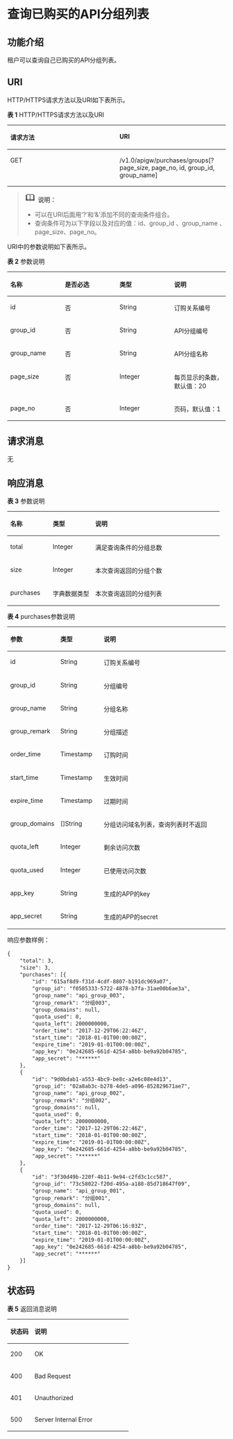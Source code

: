 # 查询已购买的API分组列表<a name="ZH-CN_TOPIC_0118924522"></a>

## 功能介绍<a name="section24315590"></a>

租户可以查询自己已购买的API分组列表。

## URI<a name="section17513719"></a>

HTTP/HTTPS请求方法以及URI如下表所示。

**表 1**  HTTP/HTTPS请求方法以及URI

<a name="table48054825"></a>
<table><thead align="left"><tr id="row26116789"><th class="cellrowborder" valign="top" width="50%" id="mcps1.2.3.1.1"><p id="p35085151"><a name="p35085151"></a><a name="p35085151"></a>请求方法</p>
</th>
<th class="cellrowborder" valign="top" width="50%" id="mcps1.2.3.1.2"><p id="p23325002"><a name="p23325002"></a><a name="p23325002"></a>URI</p>
</th>
</tr>
</thead>
<tbody><tr id="row10277022"><td class="cellrowborder" valign="top" width="50%" headers="mcps1.2.3.1.1 "><p id="p27132417"><a name="p27132417"></a><a name="p27132417"></a>GET</p>
</td>
<td class="cellrowborder" valign="top" width="50%" headers="mcps1.2.3.1.2 "><p id="p50242206"><a name="p50242206"></a><a name="p50242206"></a>/v1.0/apigw/purchases/groups[?page_size, page_no, id, group_id, group_name]</p>
</td>
</tr>
</tbody>
</table>

>![](public_sys-resources/icon-note.gif) **说明：**   
>-   可以在URI后面用‘?’和‘&’添加不同的查询条件组合。  
>-   查询条件可为以下字段以及对应的值：id、group\_id 、group\_name 、page\_size、page\_no。  

URI中的参数说明如下表所示。

**表 2**  参数说明

<a name="table3383718"></a>
<table><thead align="left"><tr id="row57199365"><th class="cellrowborder" valign="top" width="25%" id="mcps1.2.5.1.1"><p id="p2637004"><a name="p2637004"></a><a name="p2637004"></a>名称</p>
</th>
<th class="cellrowborder" valign="top" width="25%" id="mcps1.2.5.1.2"><p id="p12270800"><a name="p12270800"></a><a name="p12270800"></a>是否必选</p>
</th>
<th class="cellrowborder" valign="top" width="25%" id="mcps1.2.5.1.3"><p id="p54410744"><a name="p54410744"></a><a name="p54410744"></a>类型</p>
</th>
<th class="cellrowborder" valign="top" width="25%" id="mcps1.2.5.1.4"><p id="p45194157"><a name="p45194157"></a><a name="p45194157"></a>说明</p>
</th>
</tr>
</thead>
<tbody><tr id="row36848086"><td class="cellrowborder" valign="top" width="25%" headers="mcps1.2.5.1.1 "><p id="p31904988"><a name="p31904988"></a><a name="p31904988"></a>id</p>
</td>
<td class="cellrowborder" valign="top" width="25%" headers="mcps1.2.5.1.2 "><p id="p34167206"><a name="p34167206"></a><a name="p34167206"></a>否</p>
</td>
<td class="cellrowborder" valign="top" width="25%" headers="mcps1.2.5.1.3 "><p id="p16080284"><a name="p16080284"></a><a name="p16080284"></a>String</p>
</td>
<td class="cellrowborder" valign="top" width="25%" headers="mcps1.2.5.1.4 "><p id="p27434664"><a name="p27434664"></a><a name="p27434664"></a>订购关系编号</p>
</td>
</tr>
<tr id="row45585384"><td class="cellrowborder" valign="top" width="25%" headers="mcps1.2.5.1.1 "><p id="p1428653"><a name="p1428653"></a><a name="p1428653"></a>group_id</p>
</td>
<td class="cellrowborder" valign="top" width="25%" headers="mcps1.2.5.1.2 "><p id="p48612091"><a name="p48612091"></a><a name="p48612091"></a>否</p>
</td>
<td class="cellrowborder" valign="top" width="25%" headers="mcps1.2.5.1.3 "><p id="p45265273"><a name="p45265273"></a><a name="p45265273"></a>String</p>
</td>
<td class="cellrowborder" valign="top" width="25%" headers="mcps1.2.5.1.4 "><p id="p42608463"><a name="p42608463"></a><a name="p42608463"></a>API分组编号</p>
</td>
</tr>
<tr id="row47931851"><td class="cellrowborder" valign="top" width="25%" headers="mcps1.2.5.1.1 "><p id="p57274713"><a name="p57274713"></a><a name="p57274713"></a>group_name</p>
</td>
<td class="cellrowborder" valign="top" width="25%" headers="mcps1.2.5.1.2 "><p id="p8740180"><a name="p8740180"></a><a name="p8740180"></a>否</p>
</td>
<td class="cellrowborder" valign="top" width="25%" headers="mcps1.2.5.1.3 "><p id="p36865955"><a name="p36865955"></a><a name="p36865955"></a>String</p>
</td>
<td class="cellrowborder" valign="top" width="25%" headers="mcps1.2.5.1.4 "><p id="p33352367"><a name="p33352367"></a><a name="p33352367"></a>API分组名称</p>
</td>
</tr>
<tr id="row55921708"><td class="cellrowborder" valign="top" width="25%" headers="mcps1.2.5.1.1 "><p id="p33364523"><a name="p33364523"></a><a name="p33364523"></a>page_size</p>
</td>
<td class="cellrowborder" valign="top" width="25%" headers="mcps1.2.5.1.2 "><p id="p18171838"><a name="p18171838"></a><a name="p18171838"></a>否</p>
</td>
<td class="cellrowborder" valign="top" width="25%" headers="mcps1.2.5.1.3 "><p id="p62632782"><a name="p62632782"></a><a name="p62632782"></a>Integer</p>
</td>
<td class="cellrowborder" valign="top" width="25%" headers="mcps1.2.5.1.4 "><p id="p40090562"><a name="p40090562"></a><a name="p40090562"></a>每页显示的条数，默认值：20</p>
</td>
</tr>
<tr id="row25270741"><td class="cellrowborder" valign="top" width="25%" headers="mcps1.2.5.1.1 "><p id="p33664155"><a name="p33664155"></a><a name="p33664155"></a>page_no</p>
</td>
<td class="cellrowborder" valign="top" width="25%" headers="mcps1.2.5.1.2 "><p id="p42442041"><a name="p42442041"></a><a name="p42442041"></a>否</p>
</td>
<td class="cellrowborder" valign="top" width="25%" headers="mcps1.2.5.1.3 "><p id="p15253336"><a name="p15253336"></a><a name="p15253336"></a>Integer</p>
</td>
<td class="cellrowborder" valign="top" width="25%" headers="mcps1.2.5.1.4 "><p id="p27560736"><a name="p27560736"></a><a name="p27560736"></a>页码，默认值：1</p>
</td>
</tr>
</tbody>
</table>

## 请求消息<a name="section23405748"></a>

无

## 响应消息<a name="section16817402"></a>

**表 3**  参数说明

<a name="table15288659"></a>
<table><thead align="left"><tr id="row8923449"><th class="cellrowborder" valign="top" width="20%" id="mcps1.2.4.1.1"><p id="p51710807"><a name="p51710807"></a><a name="p51710807"></a>名称</p>
</th>
<th class="cellrowborder" valign="top" width="20%" id="mcps1.2.4.1.2"><p id="p27825849"><a name="p27825849"></a><a name="p27825849"></a>类型</p>
</th>
<th class="cellrowborder" valign="top" width="60%" id="mcps1.2.4.1.3"><p id="p39301320"><a name="p39301320"></a><a name="p39301320"></a>说明</p>
</th>
</tr>
</thead>
<tbody><tr id="row29290347"><td class="cellrowborder" valign="top" width="20%" headers="mcps1.2.4.1.1 "><p id="p23707915"><a name="p23707915"></a><a name="p23707915"></a>total</p>
</td>
<td class="cellrowborder" valign="top" width="20%" headers="mcps1.2.4.1.2 "><p id="p41292943"><a name="p41292943"></a><a name="p41292943"></a>Integer</p>
</td>
<td class="cellrowborder" valign="top" width="60%" headers="mcps1.2.4.1.3 "><p id="p56394080"><a name="p56394080"></a><a name="p56394080"></a>满足查询条件的分组总数</p>
</td>
</tr>
<tr id="row37784672"><td class="cellrowborder" valign="top" width="20%" headers="mcps1.2.4.1.1 "><p id="p40659598"><a name="p40659598"></a><a name="p40659598"></a>size</p>
</td>
<td class="cellrowborder" valign="top" width="20%" headers="mcps1.2.4.1.2 "><p id="p5093181"><a name="p5093181"></a><a name="p5093181"></a>Integer</p>
</td>
<td class="cellrowborder" valign="top" width="60%" headers="mcps1.2.4.1.3 "><p id="p9894549"><a name="p9894549"></a><a name="p9894549"></a>本次查询返回的分组个数</p>
</td>
</tr>
<tr id="row21942079"><td class="cellrowborder" valign="top" width="20%" headers="mcps1.2.4.1.1 "><p id="p32477990"><a name="p32477990"></a><a name="p32477990"></a>purchases</p>
</td>
<td class="cellrowborder" valign="top" width="20%" headers="mcps1.2.4.1.2 "><p id="p13471562"><a name="p13471562"></a><a name="p13471562"></a>字典数据类型</p>
</td>
<td class="cellrowborder" valign="top" width="60%" headers="mcps1.2.4.1.3 "><p id="p17454738"><a name="p17454738"></a><a name="p17454738"></a>本次查询返回的分组列表</p>
</td>
</tr>
</tbody>
</table>

**表 4**  purchases参数说明

<a name="table22874919"></a>
<table><thead align="left"><tr id="row35974848"><th class="cellrowborder" valign="top" width="20%" id="mcps1.2.4.1.1"><p id="p28281558"><a name="p28281558"></a><a name="p28281558"></a><strong id="b53207438"><a name="b53207438"></a><a name="b53207438"></a>参数</strong></p>
</th>
<th class="cellrowborder" valign="top" width="20%" id="mcps1.2.4.1.2"><p id="p14835218"><a name="p14835218"></a><a name="p14835218"></a><strong id="b66408105"><a name="b66408105"></a><a name="b66408105"></a>类型</strong></p>
</th>
<th class="cellrowborder" valign="top" width="60%" id="mcps1.2.4.1.3"><p id="p10347445"><a name="p10347445"></a><a name="p10347445"></a><strong id="b26018149"><a name="b26018149"></a><a name="b26018149"></a>说明</strong></p>
</th>
</tr>
</thead>
<tbody><tr id="row27095299"><td class="cellrowborder" valign="top" width="20%" headers="mcps1.2.4.1.1 "><p id="p47235577"><a name="p47235577"></a><a name="p47235577"></a>id</p>
</td>
<td class="cellrowborder" valign="top" width="20%" headers="mcps1.2.4.1.2 "><p id="p876528"><a name="p876528"></a><a name="p876528"></a>String</p>
</td>
<td class="cellrowborder" valign="top" width="60%" headers="mcps1.2.4.1.3 "><p id="p3889935"><a name="p3889935"></a><a name="p3889935"></a>订购关系编号</p>
</td>
</tr>
<tr id="row35009422"><td class="cellrowborder" valign="top" width="20%" headers="mcps1.2.4.1.1 "><p id="p17190909"><a name="p17190909"></a><a name="p17190909"></a>group_id</p>
</td>
<td class="cellrowborder" valign="top" width="20%" headers="mcps1.2.4.1.2 "><p id="p50286377"><a name="p50286377"></a><a name="p50286377"></a>String</p>
</td>
<td class="cellrowborder" valign="top" width="60%" headers="mcps1.2.4.1.3 "><p id="p46664697"><a name="p46664697"></a><a name="p46664697"></a>分组编号</p>
</td>
</tr>
<tr id="row17329090"><td class="cellrowborder" valign="top" width="20%" headers="mcps1.2.4.1.1 "><p id="p61479044"><a name="p61479044"></a><a name="p61479044"></a>group_name</p>
</td>
<td class="cellrowborder" valign="top" width="20%" headers="mcps1.2.4.1.2 "><p id="p13746654"><a name="p13746654"></a><a name="p13746654"></a>String</p>
</td>
<td class="cellrowborder" valign="top" width="60%" headers="mcps1.2.4.1.3 "><p id="p39737209"><a name="p39737209"></a><a name="p39737209"></a>分组名称</p>
</td>
</tr>
<tr id="row22090566"><td class="cellrowborder" valign="top" width="20%" headers="mcps1.2.4.1.1 "><p id="p44505445"><a name="p44505445"></a><a name="p44505445"></a>group_remark</p>
</td>
<td class="cellrowborder" valign="top" width="20%" headers="mcps1.2.4.1.2 "><p id="p48171288"><a name="p48171288"></a><a name="p48171288"></a>String</p>
</td>
<td class="cellrowborder" valign="top" width="60%" headers="mcps1.2.4.1.3 "><p id="p9560264"><a name="p9560264"></a><a name="p9560264"></a>分组描述</p>
</td>
</tr>
<tr id="row18933514"><td class="cellrowborder" valign="top" width="20%" headers="mcps1.2.4.1.1 "><p id="p57219647"><a name="p57219647"></a><a name="p57219647"></a>order_time</p>
</td>
<td class="cellrowborder" valign="top" width="20%" headers="mcps1.2.4.1.2 "><p id="p4279845"><a name="p4279845"></a><a name="p4279845"></a>Timestamp</p>
</td>
<td class="cellrowborder" valign="top" width="60%" headers="mcps1.2.4.1.3 "><p id="p11123171"><a name="p11123171"></a><a name="p11123171"></a>订购时间</p>
</td>
</tr>
<tr id="row32999683"><td class="cellrowborder" valign="top" width="20%" headers="mcps1.2.4.1.1 "><p id="p55728698"><a name="p55728698"></a><a name="p55728698"></a>start_time</p>
</td>
<td class="cellrowborder" valign="top" width="20%" headers="mcps1.2.4.1.2 "><p id="p17730652"><a name="p17730652"></a><a name="p17730652"></a>Timestamp</p>
</td>
<td class="cellrowborder" valign="top" width="60%" headers="mcps1.2.4.1.3 "><p id="p26896723"><a name="p26896723"></a><a name="p26896723"></a>生效时间</p>
</td>
</tr>
<tr id="row40743922"><td class="cellrowborder" valign="top" width="20%" headers="mcps1.2.4.1.1 "><p id="p11923395"><a name="p11923395"></a><a name="p11923395"></a>expire_time</p>
</td>
<td class="cellrowborder" valign="top" width="20%" headers="mcps1.2.4.1.2 "><p id="p26270940"><a name="p26270940"></a><a name="p26270940"></a>Timestamp</p>
</td>
<td class="cellrowborder" valign="top" width="60%" headers="mcps1.2.4.1.3 "><p id="p47571430"><a name="p47571430"></a><a name="p47571430"></a>过期时间</p>
</td>
</tr>
<tr id="row25489693"><td class="cellrowborder" valign="top" width="20%" headers="mcps1.2.4.1.1 "><p id="p51399251"><a name="p51399251"></a><a name="p51399251"></a>group_domains</p>
</td>
<td class="cellrowborder" valign="top" width="20%" headers="mcps1.2.4.1.2 "><p id="p2589773"><a name="p2589773"></a><a name="p2589773"></a>[]String</p>
</td>
<td class="cellrowborder" valign="top" width="60%" headers="mcps1.2.4.1.3 "><p id="p8445043"><a name="p8445043"></a><a name="p8445043"></a>分组访问域名列表，查询列表时不返回</p>
</td>
</tr>
<tr id="row8896531"><td class="cellrowborder" valign="top" width="20%" headers="mcps1.2.4.1.1 "><p id="p49530407"><a name="p49530407"></a><a name="p49530407"></a>quota_left</p>
</td>
<td class="cellrowborder" valign="top" width="20%" headers="mcps1.2.4.1.2 "><p id="p52540060"><a name="p52540060"></a><a name="p52540060"></a>Integer</p>
</td>
<td class="cellrowborder" valign="top" width="60%" headers="mcps1.2.4.1.3 "><p id="p27886490"><a name="p27886490"></a><a name="p27886490"></a>剩余访问次数</p>
</td>
</tr>
<tr id="row49651819"><td class="cellrowborder" valign="top" width="20%" headers="mcps1.2.4.1.1 "><p id="p62374408"><a name="p62374408"></a><a name="p62374408"></a>quota_used</p>
</td>
<td class="cellrowborder" valign="top" width="20%" headers="mcps1.2.4.1.2 "><p id="p19162306"><a name="p19162306"></a><a name="p19162306"></a>Integer</p>
</td>
<td class="cellrowborder" valign="top" width="60%" headers="mcps1.2.4.1.3 "><p id="p8642944"><a name="p8642944"></a><a name="p8642944"></a>已使用访问次数</p>
</td>
</tr>
<tr id="row10677636"><td class="cellrowborder" valign="top" width="20%" headers="mcps1.2.4.1.1 "><p id="p59582212"><a name="p59582212"></a><a name="p59582212"></a>app_key</p>
</td>
<td class="cellrowborder" valign="top" width="20%" headers="mcps1.2.4.1.2 "><p id="p61429885"><a name="p61429885"></a><a name="p61429885"></a>String</p>
</td>
<td class="cellrowborder" valign="top" width="60%" headers="mcps1.2.4.1.3 "><p id="p9764758"><a name="p9764758"></a><a name="p9764758"></a>生成的APP的key</p>
</td>
</tr>
<tr id="row20773958"><td class="cellrowborder" valign="top" width="20%" headers="mcps1.2.4.1.1 "><p id="p4969010"><a name="p4969010"></a><a name="p4969010"></a>app_secret</p>
</td>
<td class="cellrowborder" valign="top" width="20%" headers="mcps1.2.4.1.2 "><p id="p66945555"><a name="p66945555"></a><a name="p66945555"></a>String</p>
</td>
<td class="cellrowborder" valign="top" width="60%" headers="mcps1.2.4.1.3 "><p id="p53880913"><a name="p53880913"></a><a name="p53880913"></a>生成的APP的secret</p>
</td>
</tr>
</tbody>
</table>

响应参数样例：

```
{
	"total": 3,
	"size": 3,
	"purchases": [{
		"id": "615af8d9-f31d-4cdf-8807-b191dc969a07",
		"group_id": "f0585333-5722-4878-b7fa-31ae00b6ae3a",
		"group_name": "api_group_003",
		"group_remark": "分组003",
		"group_domains": null,
		"quota_used": 0,
		"quota_left": 2000000000,
		"order_time": "2017-12-29T06:22:46Z",
		"start_time": "2018-01-01T00:00:00Z",
		"expire_time": "2019-01-01T00:00:00Z",
		"app_key": "0e242685-661d-4254-a8bb-be9a92b04785",
		"app_secret": "******"
	},
	{
		"id": "9d0bdab1-a553-4bc9-be8c-a2e6c08e4d13",
		"group_id": "02a8ab3c-b278-4de5-a096-852829671ae7",
		"group_name": "api_group_002",
		"group_remark": "分组002",
		"group_domains": null,
		"quota_used": 0,
		"quota_left": 2000000000,
		"order_time": "2017-12-29T06:22:46Z",
		"start_time": "2018-01-01T00:00:00Z",
		"expire_time": "2019-01-01T00:00:00Z",
		"app_key": "0e242685-661d-4254-a8bb-be9a92b04785",
		"app_secret": "******"
	},
	{
		"id": "3f30d49b-220f-4b11-9e94-c2fd3c1cc587",
		"group_id": "73c58022-f20d-495a-a188-85d718647f09",
		"group_name": "api_group_001",
		"group_remark": "分组001",
		"group_domains": null,
		"quota_used": 0,
		"quota_left": 2000000000,
		"order_time": "2017-12-29T06:16:03Z",
		"start_time": "2018-01-01T00:00:00Z",
		"expire_time": "2019-01-01T00:00:00Z",
		"app_key": "0e242685-661d-4254-a8bb-be9a92b04785",
		"app_secret": "******"
	}]
}
```

## 状态码<a name="section9325140"></a>

**表 5**  返回消息说明

<a name="table34711240"></a>
<table><thead align="left"><tr id="row25122570"><th class="cellrowborder" valign="top" width="20%" id="mcps1.2.3.1.1"><p id="p21662275"><a name="p21662275"></a><a name="p21662275"></a>状态码</p>
</th>
<th class="cellrowborder" valign="top" width="80%" id="mcps1.2.3.1.2"><p id="p9813849"><a name="p9813849"></a><a name="p9813849"></a>说明</p>
</th>
</tr>
</thead>
<tbody><tr id="row56724275"><td class="cellrowborder" valign="top" width="20%" headers="mcps1.2.3.1.1 "><p id="p31263545"><a name="p31263545"></a><a name="p31263545"></a>200</p>
</td>
<td class="cellrowborder" valign="top" width="80%" headers="mcps1.2.3.1.2 "><p id="p49319253"><a name="p49319253"></a><a name="p49319253"></a>OK</p>
</td>
</tr>
<tr id="row41220093"><td class="cellrowborder" valign="top" width="20%" headers="mcps1.2.3.1.1 "><p id="p50493266"><a name="p50493266"></a><a name="p50493266"></a>400</p>
</td>
<td class="cellrowborder" valign="top" width="80%" headers="mcps1.2.3.1.2 "><p id="p63422768"><a name="p63422768"></a><a name="p63422768"></a>Bad Request</p>
</td>
</tr>
<tr id="row33934001"><td class="cellrowborder" valign="top" width="20%" headers="mcps1.2.3.1.1 "><p id="p64299566"><a name="p64299566"></a><a name="p64299566"></a>401</p>
</td>
<td class="cellrowborder" valign="top" width="80%" headers="mcps1.2.3.1.2 "><p id="p40882376"><a name="p40882376"></a><a name="p40882376"></a>Unauthorized</p>
</td>
</tr>
<tr id="row32397067"><td class="cellrowborder" valign="top" width="20%" headers="mcps1.2.3.1.1 "><p id="p6916762"><a name="p6916762"></a><a name="p6916762"></a>500</p>
</td>
<td class="cellrowborder" valign="top" width="80%" headers="mcps1.2.3.1.2 "><p id="p6744143"><a name="p6744143"></a><a name="p6744143"></a>Server Internal Error</p>
</td>
</tr>
</tbody>
</table>

